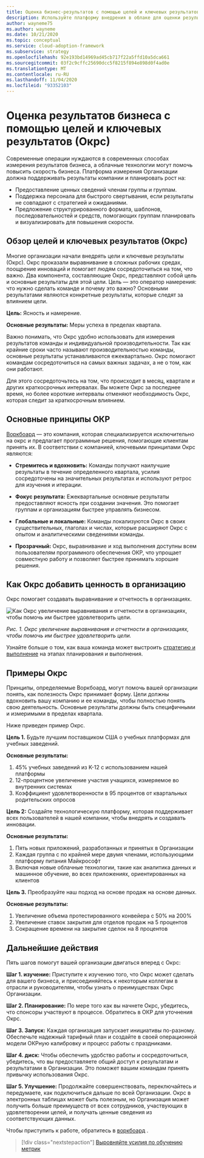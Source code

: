 ```yaml
---
title: Оценка бизнес-результатов с помощью целей и ключевых результатов (Окрс)
description: Используйте платформу внедрения в облаке для оценки результатов бизнеса с помощью целей и ключевых результатов (Окрс).
author: wayneme75
ms.author: wayneme
ms.date: 10/21/2020
ms.topic: conceptual
ms.service: cloud-adoption-framework
ms.subservice: strategy
ms.openlocfilehash: 92e193bd14969ad45cb717f22a5ffd10a5dca661
ms.sourcegitcommit: 03f2c9cffc25690dcc5f8215f894e898d0f4ad0e
ms.translationtype: MT
ms.contentlocale: ru-RU
ms.lasthandoff: 11/04/2020
ms.locfileid: "93352103"
---
```

<!--docutune:casing WorkBoard -->

# <a name="measure-business-outcomes-using-objectives-and-key-results-okrs"></a>Оценка результатов бизнеса с помощью целей и ключевых результатов (Окрс)

Современные операции нуждаются в современных способах измерения результатов бизнеса, а облачные технологии могут помочь повысить скорость бизнеса. Платформа измерения Организации должна поддерживать результаты компании и планировать рост на:

- Предоставление ценных сведений членам группы и группам.
- Поддержка персонала для быстрого свертывания, если результаты не совпадают с стратегией и ожиданиями.
- Предложение структурированного формата, шаблонов, последовательностей и средств, помогающих группам планировать и визуализировать для повышения скорости.

## <a name="an-overview-of-objectives-and-key-results-okrs"></a>Обзор целей и ключевых результатов (Окрс)

Многие организации начали внедрять цели и ключевые результаты (Окрс). Окрс проказали выравнивание в сложных рабочих средах, поощрение инноваций и помогает людям сосредоточиться на том, что важно. Два компонента, составляющие Окрс, представляют собой цель и основные результаты для этой цели. Цель — это оператор намерения: что нужно сделать команде и почему это важно? Основными результатами являются конкретные результаты, которые следят за влиянием цели.

**Цель:** Ясность и намерение.

**Основные результаты:** Меры успеха в пределах квартала.

Важно понимать, что Окрс удобно использовать для измерения результатов команды и индивидуальной производительности. Так как крайние сроки часто называют производительностью команды, основные результаты устанавливаются ежеквартально. Окрс помогают командам сосредоточиться на самых важных задачах, а не о том, как они работают.

Для этого сосредоточьтесь на том, что происходит в месяц, квартале и других краткосрочных интервалах. Вы можете Окрс за последнее время, но более короткие интервалы отменяют необходимость Окрс, которая следит за краткосрочным влиянием.

## <a name="okr-key-principles"></a>Основные принципы ОКР

[Воркбоард](https://www.workboard.com) — это компания, которая специализируется исключительно на окрс и предлагает программные решения, помогающие клиентам принять их. В соответствии с компанией, ключевыми принципами Окрс являются:

- **Стремитесь и вдохновить:** Команды получают наилучшие результаты в течение определенного квартала, усилия сосредоточены на значительных результатах и используют ретрос для изучения и итерации.

- **Фокус результата:** Ежеквартальные основные результаты предоставляют ясность при создании значения. Это помогает группам и организациям быстрее управлять бизнесом.

- **Глобальные и локальные:** Команды локализуются Окрс в своих существительных, глаголах и числах, которые расширяют Окрс с опытом и аналитическими сведениями команды.

- **Прозрачный:** Окрс, выравнивание и ход выполнения доступны всем пользователям программного обеспечения ОКР, что упрощает совместную работу и позволяет быстрее принимать хорошие решения.

## <a name="how-okrs-add-value-to-an-organization"></a>Как Окрс добавить ценность в организацию

Окрс помогает создавать выравнивание и отчетность в организациях.

![Как Окрс увеличение выравнивания и отчетности в организациях, чтобы помочь им быстрее удовлетворить цели.](../../_images/strategy/OKR.jpg)

_Рис. 1. Окрс увеличение выравнивания и отчетности в организациях, чтобы помочь им быстрее удовлетворить цели._

Узнайте больше о том, как ваша команда может выстроить [стратегию и выполнение](https://www.workboard.com/blog/execution-vs-strategy.php) на этапах планирования и выполнения.

## <a name="examples-of-okrs"></a>Примеры Окрс

Принципы, определяемые Воркбоард, могут помочь вашей организации понять, как полезность Окрс принимает форму. Цели должны вдохновить вашу компанию и ее команды, чтобы полностью понять свою деятельность. Основные результаты должны быть специфичными и измеримыми в пределах квартала.

Ниже приведен пример Окрс.

**Цель 1.** Будьте лучшим поставщиком США о учебных платформах для учебных заведений.

**Основные результаты:**

1. 45% учебных заведений из K-12 с использованием нашей платформы
1. 12-процентное увеличение участия учащихся, измеряемое во внутренних системах
1. Коэффициент удовлетворенности в 95 процентов от квартальных родительских опросов

**Цель 2:** Создайте технологическую платформу, которая поддерживает всех пользователей в нашей компании, чтобы внедрять и создавать инновации.

**Основные результаты:**

1. Пять новых приложений, разработанных и принятых в Организации
1. Каждая группа с по крайней мере двумя членами, использующими платформу питания Майкрософт
1. Включая новые облачные технологии, такие как аналитика данных и машинное обучение, во всех приложениях, ориентированных на клиентов

**Цель 3.** Преобразуйте наш подход на основе продаж на основе данных.

**Основные результаты:**

1. Увеличение объема протестированного конвейера с 50% на 200%
1. Увеличение ставок закрытия для отделов продаж на 5 процентов
1. Сокращение времени на закрытие сделок на 8 процентов

## <a name="next-steps"></a>Дальнейшие действия

Пять шагов помогут вашей организации двигаться вперед с Окрс:

**Шаг 1. изучение:** Приступите к изучению того, что Окрс может сделать для вашего бизнеса, и присоединяйтесь к некоторым коллегам в отрасли и руководителям, чтобы узнать о преимуществах Окрс Организации.

**Шаг 2. Планирование:** По мере того как вы начнете Окрс, убедитесь, что спонсоры участвуют в процессе. Обратитесь в ОКР для уточнения Окрс.

**Шаг 3. Запуск:** Каждая организация запускает инициативы по-разному. Обеспечьте надежный тарифный план и создайте в своей операционной модели ОКРную калибровку и процесс работы с праздниками.

**Шаг 4. диск:** Чтобы обеспечить удобство работы и сосредоточиться, убедитесь, что вы предоставляете общий доступ к результатам и результатами в Организации. Это поможет вашим командам принять привычку использования Окрс.

**Шаг 5. Улучшение:** Продолжайте совершенствовать, переключайтесь и передумаете, как подключиться дальше по всей Организации. Окрс в электронных таблицах может быть полезным, но Организация может получить больше преимуществ от всех сотрудников, участвующих в удовлетворении целей, и получать ценные сведения из соответствующих данных.

Чтобы приступить к работе, обратитесь в [воркбоард](https://appsource.microsoft.com/en-us/marketplace/co-sell/SOL-31525-NGJ?debug=true%2F%3FignoreAutoSignIn%3Dtrue&tab=Overview) .

> [!div class="nextstepaction"]
> [Выровняйте усилия по обучению метрик](../learning-metrics.md)
